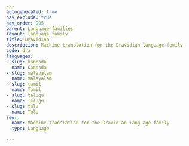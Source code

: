 ```yaml
---
autogenerated: true
nav_exclude: true
nav_order: 995
parent: Language families
layout: language_family
title: Dravidian
description: Machine translation for the Dravidian language family
code: dra
languages:
- slug: kannada
  name: Kannada
- slug: malayalam
  name: Malayalam
- slug: tamil
  name: Tamil
- slug: telugu
  name: Telugu
- slug: tulu
  name: Tulu
seo:
  name: Machine translation for the Dravidian language family
  type: Language

---
```


